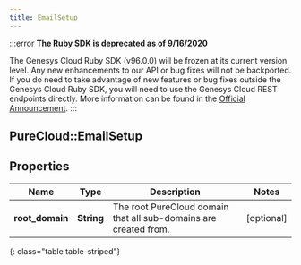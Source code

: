 ```yaml
---
title: EmailSetup
---
```


:::error
**The Ruby SDK is deprecated as of 9/16/2020**

The Genesys Cloud Ruby SDK (v96.0.0) will be frozen at its current version level. Any new enhancements to our API or bug fixes will not be backported. If you do need to take advantage of new features or bug fixes outside the Genesys Cloud Ruby SDK, you will need to use the Genesys Cloud REST endpoints directly. More information can be found in the [Official Announcement](https://developer.mypurecloud.com/forum/t/announcement-genesys-cloud-ruby-sdk-end-of-life/8850).
:::


## PureCloud::EmailSetup

## Properties

|Name | Type | Description | Notes|
|------------ | ------------- | ------------- | -------------|
| **root_domain** | **String** | The root PureCloud domain that all sub-domains are created from. | [optional] |
{: class="table table-striped"}


